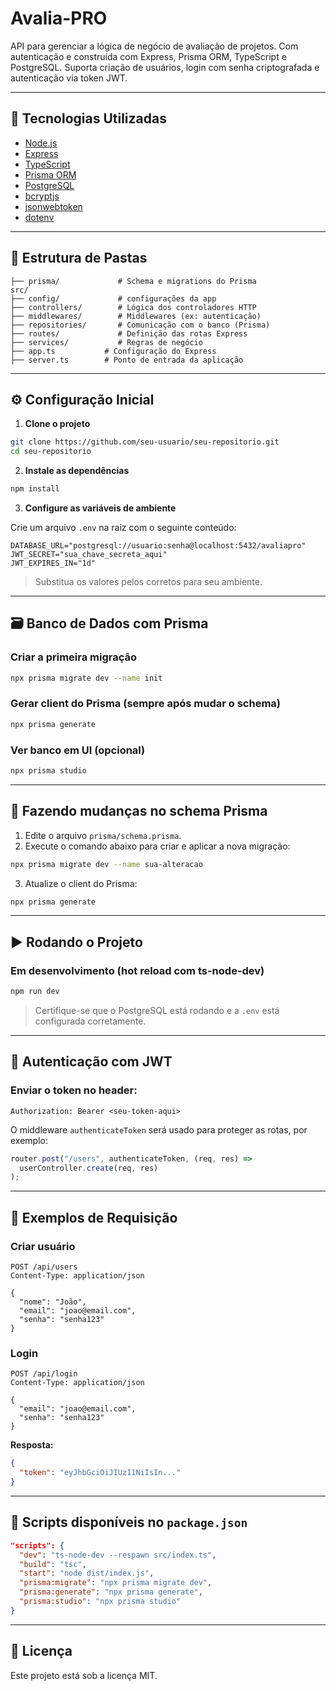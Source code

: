 # Avalia-PRO

API para gerenciar a lógica de negócio de avaliação de projetos. Com autenticação e construída com Express, Prisma ORM, TypeScript e PostgreSQL. Suporta criação de usuários, login com senha criptografada e autenticação via token JWT.

---

## 🚀 Tecnologias Utilizadas

- [Node.js](https://nodejs.org/)
- [Express](https://expressjs.com/)
- [TypeScript](https://www.typescriptlang.org/)
- [Prisma ORM](https://www.prisma.io/)
- [PostgreSQL](https://www.postgresql.org/)
- [bcryptjs](https://github.com/dcodeIO/bcrypt.js)
- [jsonwebtoken](https://github.com/auth0/node-jsonwebtoken)
- [dotenv](https://github.com/motdotla/dotenv)

---

## 📁 Estrutura de Pastas

```
├── prisma/             # Schema e migrations do Prisma
src/
├── config/             # configurações da app
├── controllers/        # Lógica dos controladores HTTP
├── middlewares/        # Middlewares (ex: autenticação)
├── repositories/       # Comunicação com o banco (Prisma)
├── routes/             # Definição das rotas Express
├── services/           # Regras de negócio
├── app.ts           # Configuração do Express
├── server.ts        # Ponto de entrada da aplicação
```

---

## ⚙️ Configuração Inicial

1. **Clone o projeto**

```bash
git clone https://github.com/seu-usuario/seu-repositorio.git
cd seu-repositorio
```

2. **Instale as dependências**

```bash
npm install
```

3. **Configure as variáveis de ambiente**

Crie um arquivo `.env` na raiz com o seguinte conteúdo:

```env
DATABASE_URL="postgresql://usuario:senha@localhost:5432/avaliapro"
JWT_SECRET="sua_chave_secreta_aqui"
JWT_EXPIRES_IN="1d"
```

> Substitua os valores pelos corretos para seu ambiente.

---

## 🗃️ Banco de Dados com Prisma

### Criar a primeira migração

```bash
npx prisma migrate dev --name init
```

### Gerar client do Prisma (sempre após mudar o schema)

```bash
npx prisma generate
```

### Ver banco em UI (opcional)

```bash
npx prisma studio
```

---

## 🔁 Fazendo mudanças no schema Prisma

1. Edite o arquivo `prisma/schema.prisma`.
2. Execute o comando abaixo para criar e aplicar a nova migração:

```bash
npx prisma migrate dev --name sua-alteracao
```

3. Atualize o client do Prisma:

```bash
npx prisma generate
```

---

## ▶️ Rodando o Projeto

### Em desenvolvimento (hot reload com ts-node-dev)

```bash
npm run dev
```

> Certifique-se que o PostgreSQL está rodando e a `.env` está configurada corretamente.

---

## 🔐 Autenticação com JWT

### Enviar o token no header:

```http
Authorization: Bearer <seu-token-aqui>
```

O middleware `authenticateToken` será usado para proteger as rotas, por exemplo:

```ts
router.post("/users", authenticateToken, (req, res) =>
  userController.create(req, res)
);
```

---

## 🧪 Exemplos de Requisição

### Criar usuário

```http
POST /api/users
Content-Type: application/json

{
  "nome": "João",
  "email": "joao@email.com",
  "senha": "senha123"
}
```

### Login

```http
POST /api/login
Content-Type: application/json

{
  "email": "joao@email.com",
  "senha": "senha123"
}
```

**Resposta:**

```json
{
  "token": "eyJhbGciOiJIUzI1NiIsIn..."
}
```

---

## 📜 Scripts disponíveis no `package.json`

```json
"scripts": {
  "dev": "ts-node-dev --respawn src/index.ts",
  "build": "tsc",
  "start": "node dist/index.js",
  "prisma:migrate": "npx prisma migrate dev",
  "prisma:generate": "npx prisma generate",
  "prisma:studio": "npx prisma studio"
}
```

---

## 📄 Licença

Este projeto está sob a licença MIT.
